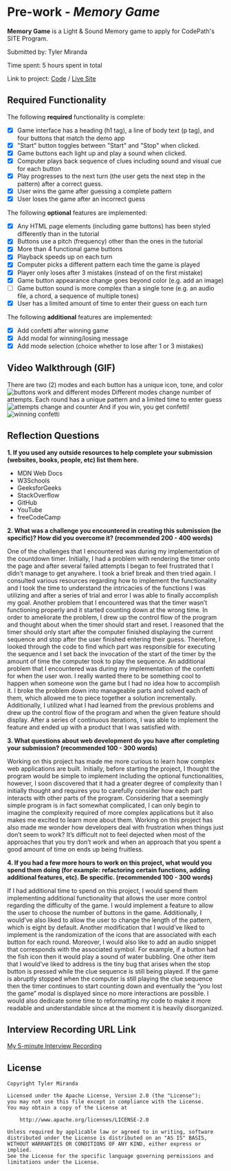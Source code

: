 # Pre-work - *Memory Game*

**Memory Game** is a Light & Sound Memory game to apply for CodePath's SITE Program. 

Submitted by: Tyler Miranda

Time spent: 5 hours spent in total

Link to project: [Code](https://glitch.com/edit/#!/cuddly-tinted-morning) / [Live Site](https://cuddly-tinted-morning.glitch.me)

## Required Functionality

The following **required** functionality is complete:

* [x] Game interface has a heading (h1 tag), a line of body text (p tag), and four buttons that match the demo app
* [x] "Start" button toggles between "Start" and "Stop" when clicked. 
* [x] Game buttons each light up and play a sound when clicked. 
* [x] Computer plays back sequence of clues including sound and visual cue for each button
* [x] Play progresses to the next turn (the user gets the next step in the pattern) after a correct guess. 
* [x] User wins the game after guessing a complete pattern
* [x] User loses the game after an incorrect guess

The following **optional** features are implemented:

* [x] Any HTML page elements (including game buttons) has been styled differently than in the tutorial
* [x] Buttons use a pitch (frequency) other than the ones in the tutorial
* [x] More than 4 functional game buttons
* [x] Playback speeds up on each turn
* [x] Computer picks a different pattern each time the game is played
* [x] Player only loses after 3 mistakes (instead of on the first mistake)
* [x] Game button appearance change goes beyond color (e.g. add an image)
* [ ] Game button sound is more complex than a single tone (e.g. an audio file, a chord, a sequence of multiple tones)
* [x] User has a limited amount of time to enter their guess on each turn

The following **additional** features are implemented:

- [x] Add confetti after winning game
- [x] Add modal for winning/losing message
- [x] Add mode selection (choice whether to lose after 1 or 3 mistakes)

## Video Walkthrough (GIF)

There are two (2) modes and each button has a unique icon, tone, and color
![buttons work and different modes](https://github.com/TylerM2230/simple-memory-game/blob/main/featuresOne.gif) 
Different modes change number of attempts. Each round has a unique pattern and a limited time to enter guess
![attempts change and counter](https://github.com/TylerM2230/simple-memory-game/blob/main/featuresTwo.gif)
And if you win, you get confetti!
![winning confetti](https://github.com/TylerM2230/simple-memory-game/blob/main/confetti.gif)  

## Reflection Questions
<strong> 1. If you used any outside resources to help complete your submission (websites, books, people, etc) list them here.</strong>
<ul>
    <li>MDN Web Docs</li>
    <li>W3Schools</li>
    <li>GeeksforGeeks</li>
    <li>StackOverflow</li>
    <li>GitHub</li>
    <li>YouTube</li>
    <li>freeCodeCamp</li>
 </ul>
 
<strong> 2. What was a challenge you encountered in creating this submission (be specific)? How did you overcome it? (recommended 200 - 400 words) </strong>
&nbsp;&nbsp;&nbsp;&nbsp;<p>One of the challenges that I encountered was during my implementation of the countdown timer. Initially, I had a problem with rendering the timer onto the page and after several failed attempts I began to feel frustrated that I didn’t manage to get anywhere. I took a brief break and then tried again. I consulted various resources regarding how to implement the functionality and I took the time to understand the intricacies of the functions I was utilizing and after a series of trial and error I was able to finally accomplish my goal. Another problem that I encountered was that the timer wasn’t functioning properly and it started counting down at the wrong time. In order to ameliorate the problem, I drew up the control flow of the program and thought about when the timer should start and reset. I reasoned that the timer should only start after the computer finished displaying the current sequence and stop after the user finished entering their guess. Therefore, I looked through the code to find which part was responsible for executing the sequence and I set back the invocation of the start of the timer by the amount of time the computer took to play the sequence. An additional problem that I encountered was during my implementation of the confetti for when the user won. I really wanted there to be something cool to happen when someone won the game but I had no idea how to accomplish it. I broke the problem down into manageable parts and solved each of them, which allowed me to piece together a solution incrementally. Additionally, I utilized what I had learned from the previous problems and drew up the control flow of the program and when the given feature should display. After a series of continuous iterations, I was able to implement the feature and ended up with a product that I was satisfied with.</p>

<strong> 3. What questions about web development do you have after completing your submission? (recommended 100 - 300 words) </strong> 
&nbsp;&nbsp;&nbsp;&nbsp;<p>Working on this project has made me more curious to learn how complex web applications are built. Initially, before starting the project, I thought the program would be simple to implement including the optional functionalities, however, I soon discovered that it had a greater degree of complexity than I initially thought and requires you to carefully consider how each part interacts with other parts of the program. Considering that a seemingly simple program is in fact somewhat complicated, I can only begin to imagine the complexity required of more complex applications but it also makes me excited to learn more about them. Working on this project has also made me wonder how developers deal with frustration when things just don’t seem to work? It’s difficult not to feel dejected when most of the approaches that you try don’t work and when an approach that you spent a good amount of time on ends up being fruitless.</p>

<strong> 4. If you had a few more hours to work on this project, what would you spend them doing (for example: refactoring certain functions, adding additional features, etc). Be specific. (recommended 100 - 300 words)</strong>
&nbsp;&nbsp;&nbsp;&nbsp;<p>If I had additional time to spend on this project, I would spend them implementing additional functionality that allows the user more control regarding the difficulty of the game. I would implement a feature to allow the user to choose the number of buttons in the game. Additionally, I would’ve also liked to allow the user to change the length of the pattern, which is eight by default. Another modification that I would’ve liked to implement is the randomization of the icons that are associated with each button for each round. Moreover, I would also like to add an audio snippet that corresponds with the associated symbol. For example, if a button had the fish icon then it would play a sound of water bubbling. One other item that I would’ve liked to address is the tiny bug that arises when the stop button is pressed while the clue sequence is still being played. If the game is abruptly stopped when the computer is still playing the clue sequence then the timer continues to start counting down and eventually the “you lost the game” modal is displayed since no more interactions are possible. I would also dedicate some time to reformatting my code to make it more readable and understandable since at the moment it is heavily disorganized.</p>



## Interview Recording URL Link

[My 5-minute Interview Recording](https://www.loom.com/share/284a25c3474e41f784da5c26ef6e23d4)


## License

    Copyright Tyler Miranda

    Licensed under the Apache License, Version 2.0 (the "License");
    you may not use this file except in compliance with the License.
    You may obtain a copy of the License at

        http://www.apache.org/licenses/LICENSE-2.0

    Unless required by applicable law or agreed to in writing, software
    distributed under the License is distributed on an "AS IS" BASIS,
    WITHOUT WARRANTIES OR CONDITIONS OF ANY KIND, either express or implied.
    See the License for the specific language governing permissions and
    limitations under the License.
